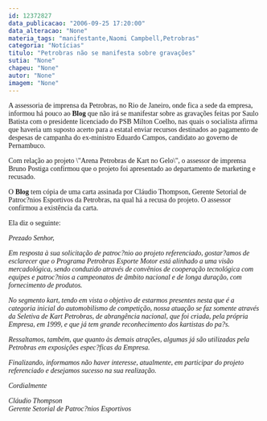 ```yaml
---
id: 12372827
data_publicacao: "2006-09-25 17:20:00"
data_alteracao: "None"
materia_tags: "manifestante,Naomi Campbell,Petrobras"
categoria: "Notícias"
titulo: "Petrobras não se manifesta sobre gravações"
sutia: "None"
chapeu: "None"
autor: "None"
imagem: "None"
---
```

<p><P><FONT face=Verdana>A assessoria de imprensa da Petrobras, no Rio de Janeiro, onde fica a sede da empresa, informou há pouco ao <STRONG>Blog</STRONG> que não irá se manifestar sobre as gravações feitas por Saulo Batista com o presidente licenciado do PSB Milton Coelho, nas quais o socialista afirma que haveria um suposto acerto para a estatal enviar recursos destinados ao pagamento de despesas de campanha do ex-ministro Eduardo Campos, candidato ao governo de Pernambuco.</FONT></P></p>
<p><P><FONT face=Verdana>Com relação ao projeto \"Arena Petrobras de Kart no Gelo\", o assessor de imprensa Bruno Postiga confirmou que o projeto foi apresentado ao departamento de marketing e recusado.</FONT></P></p>
<p><P><FONT face=Verdana>O <STRONG>Blog</STRONG> tem cópia de uma carta assinada por Cláudio Thompson, Gerente Setorial de Patroc?nios Esportivos da Petrobras, na qual há a recusa do projeto. O assessor confirmou a existência da carta.</FONT></P></p>
<p><P><FONT face=Verdana>Ela diz o seguinte:</FONT></P></p>
<p><P><FONT face=Verdana><EM>Prezado Senhor,</EM></FONT></P></p>
<p><P><FONT face=Verdana><EM>Em resposta à sua solicitação de patroc?nio ao projeto referenciado, gostar?amos de esclarecer que o Programa Petrobras Esporte Motor está alinhado a uma visão mercadológica, sendo conduzido através de convênios de cooperação tecnológica com equipes e patroc?nios a campeonatos de âmbito nacional e de longa duração, com fornecimento de produtos.</EM></FONT></P></p>
<p><P><FONT face=Verdana><EM>No segmento kart, tendo em vista o objetivo de estarmos presentes nesta que é a categoria inicial do automobilismo de competição, nossa atuação se faz somente através da Seletiva de Kart Petrobras, de abrangência nacional, que foi criada, pela própria Empresa, em 1999, e que já tem grande reconhecimento dos kartistas do pa?s.</EM></FONT></P></p>
<p><P><FONT face=Verdana><EM>Ressaltamos, também, que quanto às demais atrações, algumas já são utilizadas pela Petrobras em exposições espec?ficas da Empresa.</EM></FONT></P></p>
<p><P><FONT face=Verdana><EM>Finalizando, informamos não haver interesse, atualmente, em participar do projeto referenciado e desejamos sucesso na sua realização.</EM></FONT></P></p>
<p><P><FONT face=Verdana><EM>Cordialmente</EM></FONT></P></p>
<p><P><FONT face=Verdana><EM>Cláudio Thompson<BR></EM></FONT><FONT face=Verdana><EM>Gerente Setorial de Patroc?nios Esportivos</EM></FONT></P> </p>
